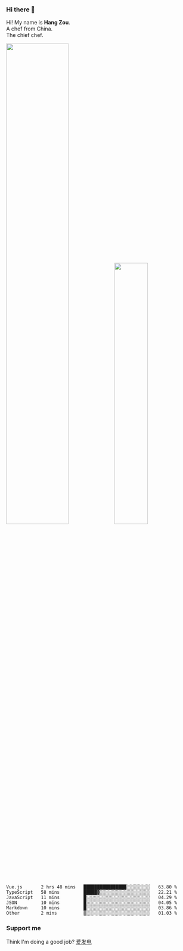 ### Hi there 👋

Hi! My name is **Hang Zou**.  
A chef from China.  
The chief chef.

<img align="" width="57.5%" src="https://github-readme-stats.vercel.app/api?username=zouhangwithsweet&hide_title=true&hide_border=true&show_icons=true&include_all_commits=true&line_height=21" /><img align="" width="42.4%" src="https://github-readme-stats.vercel.app/api/top-langs/?username=zouhangwithsweet&hide_title=true&hide_border=true&layout=compact" />

<!--START_SECTION:waka-->

```text
Vue.js       2 hrs 48 mins   ████████████████░░░░░░░░░   63.80 %
TypeScript   58 mins         █████▓░░░░░░░░░░░░░░░░░░░   22.21 %
JavaScript   11 mins         █░░░░░░░░░░░░░░░░░░░░░░░░   04.29 %
JSON         10 mins         █░░░░░░░░░░░░░░░░░░░░░░░░   04.05 %
Markdown     10 mins         █░░░░░░░░░░░░░░░░░░░░░░░░   03.86 %
Other        2 mins          ▒░░░░░░░░░░░░░░░░░░░░░░░░   01.03 %
```

<!--END_SECTION:waka-->

### Support me

Think I'm doing a good job? [爱发电](https://afdian.net/@zouhangsweet)
